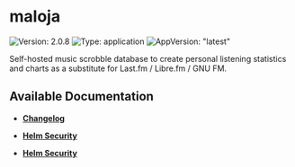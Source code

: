 # maloja

![Version: 2.0.8](https://img.shields.io/badge/Version-2.0.8-informational?style=flat-square) ![Type: application](https://img.shields.io/badge/Type-application-informational?style=flat-square) ![AppVersion: "latest"](https://img.shields.io/badge/AppVersion-"latest"-informational?style=flat-square)

Self-hosted music scrobble database to create personal listening statistics and charts as a substitute for Last.fm / Libre.fm / GNU FM.

## Available Documentation

- [**Changelog**](CHANGELOG)

- [**Helm Security**](container-security)

- [**Helm Security**](helm-security)

